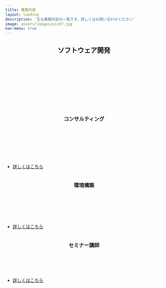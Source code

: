 ```yaml
---
title: 業務内容
layout: landing
description: '主な業務内容の一覧です。詳しくはお問い合わせください'
image: assets/images/pic07.jpg
nav-menu: true
---
```


<!-- Main -->
<div id="main">

<!-- One -->
<section id="one">
	<div class="inner">
		<header class="major">
			<h2>ソフトウェア開発</h2>
		</header>
		<p style="color:#fff;">私たちは、２０年以上もソフトウェア開発に携わってきました。サーバーサイド、クライアントサイド、スマホアプリなど、実績は多岐にわたります。また、当社だけでの開発、チーム開発など、開発形式も様々な経験があります。設計や保守作業もおまかせください。</p>
        <span style="padding:8px;border: solid 2px;color:#fff;">お問い合わせください</span>
	</div>
</section>

<!-- Two -->
<section id="two" class="spotlights">
	<section>
		<a href="generic.html" class="image">
			<img src="{% link assets/images/pic08.jpg %}" alt="" data-position="center center" />
		</a>
		<div class="content">
			<div class="inner">
				<header class="major">
					<h3>コンサルティング</h3>
				</header>
				<p style="color:#fff;">小さなアドバイスや調査から、業務全体にわたるコンサルティングまで、お気軽に使えるコンサルティングのコースを作りました。プログラミング学習から、コンサルタント、保守業務、小さなツール開発まで承ります。</p>
				<ul class="actions">
					<li><a href="generic.html" class="button">詳しくはこちら</a></li>
				</ul>
			</div>
		</div>
	</section>
	<section>
		<a href="generic.html" class="image">
			<img src="{% link assets/images/pic09.jpg %}" alt="" data-position="top center" />
		</a>
		<div class="content">
			<div class="inner">
				<header class="major">
					<h3>環境構築</h3>
				</header>
				<p style="color:#fff;">Git,Jenkinsなどのソフトウェア構築や、AWS,共用サーバーなど業務に最適なシステムをご提案、構築いたします。</p>
				<ul class="actions">
					<li><a href="generic.html" class="button">詳しくはこちら</a></li>
				</ul>
			</div>
		</div>
	</section>
	<section>
		<a href="generic.html" class="image">
			<img src="{% link assets/images/pic10.jpg %}" alt="" data-position="25% 25%" />
		</a>
        <div class="content">
            <div class="inner">
                <header class="major">
                    <h3>セミナー講師</h3>
                </header>
                <p style="color:#fff;">新人教育、社内スキルアップのお手伝いが可能です。</p>
                <ul class="actions">
                    <li><a href="generic.html" class="button">詳しくはこちら</a></li>
                </ul>
            </div>
        </div>
	</section>
</section>


</div>
